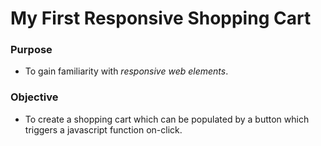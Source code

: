# My First Responsive Shopping Cart

### Purpose
* To gain familiarity with _responsive web elements_.


### Objective
* To create a shopping cart which can be populated by a button which triggers a javascript function on-click.
